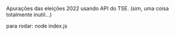 Apurações das eleições 2022 usando API do TSE. (sim, uma coisa totalmente inutil...)

para rodar:
node index.js